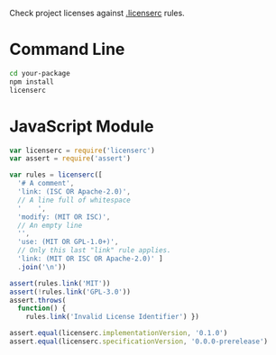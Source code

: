 Check project licenses against [.licenserc](http://licenserc.org) rules.

# Command Line

```bash
cd your-package
npm install
licenserc
```

# JavaScript Module

```javascript
var licenserc = require('licenserc')
var assert = require('assert')

var rules = licenserc([
  '# A comment',
  'link: (ISC OR Apache-2.0)',
  // A line full of whitespace
  '    ',
  'modify: (MIT OR ISC)',
  // An empty line
  '',
  'use: (MIT OR GPL-1.0+)',
  // Only this last "link" rule applies.
  'link: (MIT OR ISC OR Apache-2.0)' ]
  .join('\n'))

assert(rules.link('MIT'))
assert(!rules.link('GPL-3.0'))
assert.throws(
  function() {
    rules.link('Invalid License Identifier') })

assert.equal(licenserc.implementationVersion, '0.1.0')
assert.equal(licenserc.specificationVersion, '0.0.0-prerelease')
```
